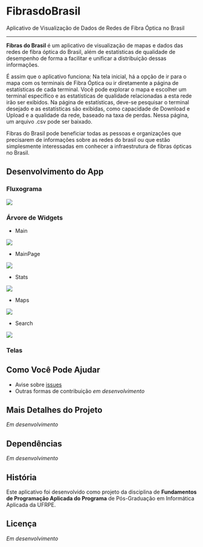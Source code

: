 # FibrasdoBrasil
Aplicativo de Visualização de Dados de Redes de Fibra Óptica no Brasil

---

**Fibras do Brasil** é um aplicativo de visualização de mapas e dados das redes de fibra óptica do Brasil, além de estatísticas de qualidade de desempenho de forma a facilitar e unificar a distribuição dessas informações.

É assim que o aplicativo funciona: Na tela inicial, há a opção de ir para o mapa com os terminais de Fibra Óptica ou ir diretamente a página de estatísticas de cada terminal. Você pode explorar o mapa e escolher um terminal específico e as estatísticas de qualidade relacionadas a esta rede irão ser exibidos. Na página de estatísticas, deve-se pesquisar o terminal desejado e as estatísticas são exibidas, como capacidade de Download e Upload e a qualidade da rede, baseado na taxa de perdas. Nessa página, um arquivo .csv pode ser baixado.

Fibras do Brasil pode beneficiar todas as pessoas e organizações que precisarem de informações sobre as redes do brasil ou que estão simplesmente interessadas em conhecer a infraestrutura de fibras ópticas no Brasil.

## Desenvolvimento do App


### Fluxograma 

![](imagens/fluxograma.png)


### Árvore de Widgets 
- Main

![](imagens/main.png)

- MainPage

![](imagens/MainPage.png)

- Stats

![](imagens/stats%20(1).png)

- Maps

![](imagens/maps.png)

- Search

![](imagens/Search.png)


### Telas  

## Como Você Pode Ajudar

* Avise sobre [issues](https://github.com/brunoarrudaufpe/FibrasdoBrasil/issues)
* Outras formas de contribuição *em desenvolvimento*

## Mais Detalhes do Projeto

*Em desenvolvimento*

## Dependências

*Em desenvolvimento*

## História

Este aplicativo foi desenvolvido como projeto da disciplina de **Fundamentos de Programação Aplicada do Programa** de Pós-Graduação em Informática Aplicada da UFRPE.

## Licença

*Em desenvolvimento*

